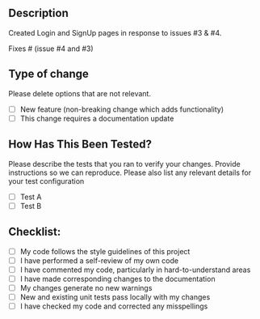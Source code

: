 ## Description

Created Login and SignUp pages in response to issues #3 & #4.

Fixes # (issue #4 and #3)

## Type of change

Please delete options that are not relevant.

- [ ] New feature (non-breaking change which adds functionality)
- [ ] This change requires a documentation update

## How Has This Been Tested?

Please describe the tests that you ran to verify your changes. Provide instructions so we can reproduce. Please also list any relevant details for your test configuration

- [ ] Test A
- [ ] Test B

## Checklist:

- [ ] My code follows the style guidelines of this project
- [ ] I have performed a self-review of my own code
- [ ] I have commented my code, particularly in hard-to-understand areas
- [ ] I have made corresponding changes to the documentation
- [ ] My changes generate no new warnings
- [ ] New and existing unit tests pass locally with my changes
- [ ] I have checked my code and corrected any misspellings
